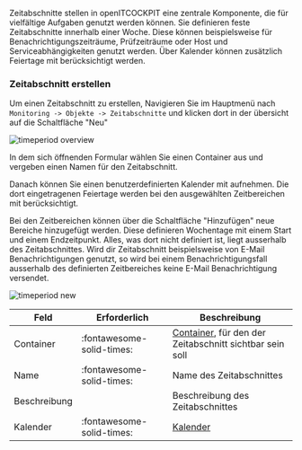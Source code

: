 Zeitabschnitte stellen in openITCOCKPIT eine zentrale Komponente, die für vielfältige Aufgaben genutzt werden können. Sie definieren feste Zeitabschnitte innerhalb einer Woche. Diese können beispielsweise für Benachrichtigungszeiträume, Prüfzeiträume oder Host und Serviceabhängigkeiten genutzt werden. Über Kalender können zusätzlich Feiertage mit berücksichtigt werden.

### Zeitabschnitt erstellen
Um einen Zeitabschnitt zu erstellen, Navigieren Sie im Hauptmenü nach `Monitoring -> Objekte -> Zeitabschnitte` und klicken dort in der übersicht auf die Schaltfläche "Neu"

![timeperiod overview](/images/timeperiod-overview.png)


In dem sich öffnenden Formular wählen Sie einen Container aus und vergeben einen Namen für den Zeitabschnitt.

Danach können Sie einen benutzerdefinierten Kalender mit aufnehmen. Die dort eingetragenen Feiertage werden bei den ausgewählten Zeitbereichen mit berücksichtigt.

Bei den Zeitbereichen können über die Schaltfläche "Hinzufügen" neue Bereiche hinzugefügt werden. Diese definieren Wochentage mit einem Start und einem Endzeitpunkt. Alles, was dort nicht definiert ist, liegt ausserhalb des Zeitabschnittes. Wird dir Zeitabschnitt beispielsweise von E-Mail Benachrichtigungen genutzt, so wird bei einem Benachrichtigungsfall ausserhalb des definierten Zeitbereiches keine E-Mail Benachrichtigung versendet. 

![timeperiod new](/images/timeperiod-new.png)


| Feld | Erforderlich | Beschreibung |
|---|---|---|
| Container | :fontawesome-solid-times: | [Container](../container/), für den der Zeitabschnitt sichtbar sein soll |
| Name | :fontawesome-solid-times: | Name des Zeitabschnittes |
| Beschreibung |  | Beschreibung des Zeitabschnittes |
| Kalender | :fontawesome-solid-times: | [Kalender](../calendar/) |

